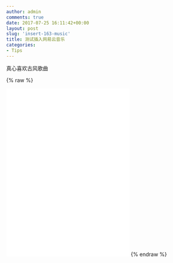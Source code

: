 ```yaml
---
author: admin
comments: true
date: 2017-07-25 16:11:42+00:00
layout: post
slug: 'insert-163-music'
title: 测试插入网易云音乐
categories:
- Tips
---
```


真心喜欢古风歌曲

{% raw %}
<iframe frameborder="no" border="0" marginwidth="0" marginheight="0" width="330" height="450" src="//music.163.com/outchain/player?type=1&id=3164957&auto=1&height=430"></iframe>
{% endraw %}
